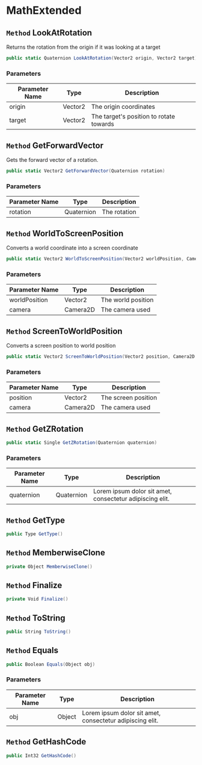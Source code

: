 # MathExtended

## `Method` LookAtRotation
Returns the rotation from the origin if it was looking at a target
```csharp
public static Quaternion LookAtRotation(Vector2 origin, Vector2 target)
```
### Parameters

| Parameter Name | Type | Description |
| --------- | --------- | --------- |
| origin | Vector2 | The origin coordinates |
| target | Vector2 | The target's position to rotate towards |


## `Method` GetForwardVector
Gets the forward vector of a rotation.
```csharp
public static Vector2 GetForwardVector(Quaternion rotation)
```
### Parameters

| Parameter Name | Type | Description |
| --------- | --------- | --------- |
| rotation | Quaternion | The rotation |


## `Method` WorldToScreenPosition
Converts a world coordinate into a screen coordinate
```csharp
public static Vector2 WorldToScreenPosition(Vector2 worldPosition, Camera2D camera)
```
### Parameters

| Parameter Name | Type | Description |
| --------- | --------- | --------- |
| worldPosition | Vector2 | The world position |
| camera | Camera2D | The camera used |


## `Method` ScreenToWorldPosition
Converts a screen position to world position
```csharp
public static Vector2 ScreenToWorldPosition(Vector2 position, Camera2D camera)
```
### Parameters

| Parameter Name | Type | Description |
| --------- | --------- | --------- |
| position | Vector2 | The screen position |
| camera | Camera2D | The camera used |


## `Method` GetZRotation

```csharp
public static Single GetZRotation(Quaternion quaternion)
```
### Parameters

| Parameter Name | Type | Description |
| --------- | --------- | --------- |
| quaternion | Quaternion | Lorem ipsum dolor sit amet, consectetur adipiscing elit. |


## `Method` GetType

```csharp
public Type GetType()
```


## `Method` MemberwiseClone

```csharp
private Object MemberwiseClone()
```


## `Method` Finalize

```csharp
private Void Finalize()
```


## `Method` ToString

```csharp
public String ToString()
```


## `Method` Equals

```csharp
public Boolean Equals(Object obj)
```
### Parameters

| Parameter Name | Type | Description |
| --------- | --------- | --------- |
| obj | Object | Lorem ipsum dolor sit amet, consectetur adipiscing elit. |


## `Method` GetHashCode

```csharp
public Int32 GetHashCode()
```

